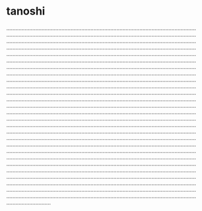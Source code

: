 # tanoshi

.................................................................................................................................................................................................................................................................................................................................................................................................................................................................................................................................................................................................................................................................................................................................................................................................................................................................................................................................................................................................................................................................................................................................................................................................................................................................................................................................................................................................................................................................................................................................................................................................................................................................................................................................................................................................................................................................................................................................................................................................................................................................................................................................................................................................................................................................................................................................................................................................................................................................................................................................................................................................................................................................................................................................................................................................................................................................................................................................................................................................................................................................................................................................................................................................................................................................................................................................................................................................................................................................................................................